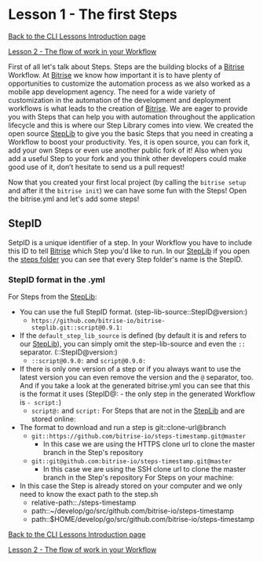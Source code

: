 # Lesson 1 - The first Steps

[Back to the CLI Lessons Introduction page](../)

[Lesson 2 - The flow of work in your Workflow](../lesson2_workflow)

First of all let's talk about Steps. Steps are the building blocks of a [Bitrise](https://bitrise.io) Workflow. At [Bitrise](https://bitrise.io) we know how important it is to have plenty of opportunities to customize the automation process as we also worked as a mobile app development agency. The need for a wide variety of customization in the automation of the development and deployment workflows is what leads to the creation of [Bitrise](https://bitrise.io). We are eager to provide you with Steps that can help you with automation throughout the application lifecycle and this is where our Step Library comes into view. We created the open source [StepLib](https://github.com/bitrise-io/bitrise-steplib) to give you the basic Steps that you need in creating a Workflow to boost your productivity. Yes, it is open source, you can fork it, add your own Steps or even use another public fork of it! Also when you add a useful Step to your fork and you think other developers could make good use of it, don’t hesitate to send us a pull request!

Now that you created your first local project (by calling the `bitrise setup` and after it the `bitrise init`) we can have some fun with the Steps! Open the bitrise.yml and let's add some steps!

## StepID
SetpID is a unique identifier of a step. In your Workflow you have to include this ID to tell [Bitrise](https://bitrise.io) which Step you'd like to run. In our [StepLib](https://github.com/bitrise-io/bitrise-steplib) if you open the [steps folder](https://github.com/bitrise-io/bitrise-steplib/tree/master/steps) you can see that every Step folder's name is the StepID.

### StepID format in the .yml

For Steps from the [StepLib](https://github.com/bitrise-io/bitrise-steplib):
  - You can use the full StepID format. (step-lib-source::StepID@version:)
    - `https://github.com/bitrise-io/bitrise-steplib.git::script@0.9.1:`
  - If the `default_step_lib_source` is defined (by default it is and refers to our [StepLib](https://github.com/bitrise-io/bitrise-steplib)), you can simply omit the step-lib-source and even the `::` separator. (::StepID@version:)
    - `::script@0.9.0:` and `script@0.9.0:`
  - If there is only one version of a step or if you always want to use the latest version you can even remove the version and the `@` separator, too. And if you take a look at the generated bitrise.yml you can see that this is the format it uses (StepID@: - the only step in the generated Workflow is `- script:`)
    - `script@:` and `script:`
For Steps that are not in the [StepLib](https://github.com/bitrise-io/bitrise-steplib) and are stored online:
  - The format to download and run a step is git::clone-url@branch
    - `git::https://github.com/bitrise-io/steps-timestamp.git@master`
      - In this case we are using the HTTPS clone url to clone the master branch in the Step's repository
    - `git::git@github.com:bitrise-io/steps-timestamp.git@master`
      - In this case we are using the SSH clone url to clone the master branch in the Step's repository
For Steps on your machine:
  - In this case the Step is already stored on your computer and we only need to know the exact path to the step.sh
    - relative-path::./steps-timestamp
    - path::~/develop/go/src/github.com/bitrise-io/steps-timestamp
    - path::$HOME/develop/go/src/github.com/bitrise-io/steps-timestamp

[Back to the CLI Lessons Introduction page](../)

[Lesson 2 - The flow of work in your Workflow](../lesson2_workflow)
